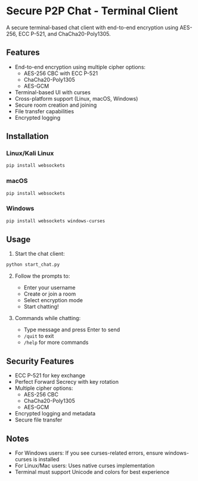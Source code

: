# Secure P2P Chat - Terminal Client

A secure terminal-based chat client with end-to-end encryption using AES-256, ECC P-521, and ChaCha20-Poly1305.

## Features

- End-to-end encryption using multiple cipher options:
  - AES-256 CBC with ECC P-521
  - ChaCha20-Poly1305
  - AES-GCM
- Terminal-based UI with curses
- Cross-platform support (Linux, macOS, Windows)
- Secure room creation and joining
- File transfer capabilities
- Encrypted logging

## Installation

### Linux/Kali Linux
```bash
pip install websockets
```

### macOS
```bash
pip install websockets
```

### Windows
```bash
pip install websockets windows-curses
```

## Usage

1. Start the chat client:
```bash
python start_chat.py
```

2. Follow the prompts to:
   - Enter your username
   - Create or join a room
   - Select encryption mode
   - Start chatting!

3. Commands while chatting:
   - Type message and press Enter to send
   - `/quit` to exit
   - `/help` for more commands

## Security Features

- ECC P-521 for key exchange
- Perfect Forward Secrecy with key rotation
- Multiple cipher options:
  - AES-256 CBC
  - ChaCha20-Poly1305
  - AES-GCM
- Encrypted logging and metadata
- Secure file transfer

## Notes

- For Windows users: If you see curses-related errors, ensure windows-curses is installed
- For Linux/Mac users: Uses native curses implementation
- Terminal must support Unicode and colors for best experience
